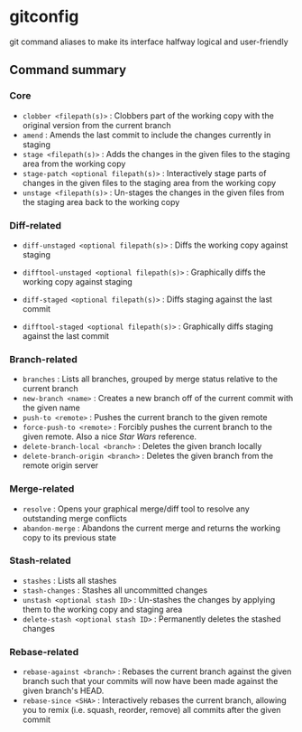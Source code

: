 gitconfig
=========

git command aliases to make its interface halfway logical and user-friendly

## Command summary

### Core
* `clobber <filepath(s)>` : Clobbers part of the working copy with the original version from the current branch
* `amend` : Amends the last commit to include the changes currently in staging
* `stage <filepath(s)>` : Adds the changes in the given files to the staging area from the working copy
* `stage-patch <optional filepath(s)>` : Interactively stage parts of changes in the given files to the staging area from the working copy
* `unstage <filepath(s)>` : Un-stages the changes in the given files from the staging area back to the working copy

### Diff-related
* `diff-unstaged <optional filepath(s)>` : Diffs the working copy against staging
* `difftool-unstaged <optional filepath(s)>` : Graphically diffs the working copy against staging

* `diff-staged <optional filepath(s)>` : Diffs staging against the last commit
* `difftool-staged <optional filepath(s)>` : Graphically diffs staging against the last commit

### Branch-related
* `branches` : Lists all branches, grouped by merge status relative to the current branch
* `new-branch <name>` : Creates a new branch off of the current commit with the given name
* `push-to <remote>` : Pushes the current branch to the given remote
* `force-push-to <remote>` : Forcibly pushes the current branch to the given remote. Also a nice *Star Wars* reference.
* `delete-branch-local <branch>` : Deletes the given branch locally
* `delete-branch-origin <branch>` : Deletes the given branch from the remote origin server

### Merge-related
* `resolve` : Opens your graphical merge/diff tool to resolve any outstanding merge conflicts
* `abandon-merge` : Abandons the current merge and returns the working copy to its previous state

### Stash-related
* `stashes` : Lists all stashes
* `stash-changes` : Stashes all uncommitted changes
* `unstash <optional stash ID>` : Un-stashes the changes by applying them to the working copy and staging area
* `delete-stash <optional stash ID>` : Permanently deletes the stashed changes

### Rebase-related
* `rebase-against <branch>` : Rebases the current branch against the given branch such that your commits will now have been made against the given branch's HEAD.
* `rebase-since <SHA>` : Interactively rebases the current branch, allowing you to remix (i.e. squash, reorder, remove) all commits after the given commit
